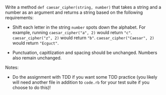 Write a method `def caesar_cipher(string, number)` that takes a string and a number as an argument and returns a string based on the following requirements:

* Shift each letter in the string `number` spots down the alphabet. For example, running `caesar_cipher("a", 2)` would return `"c"`. `caesar_cipher("z", 2)` would return `"b"`. `caesar_cipher("Caesar", 2)` would return `"Ecguct"`.

* Punctuation, capitlization and spacing should be unchanged. Numbers also remain unchanged.

Notes:

* Do the assignment with TDD if you want some TDD practice (you likely will need another file in addition to `code.rb` for your test suite if you choose to do this)!
